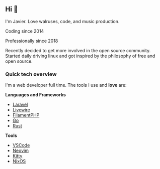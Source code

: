 ## Hi 👋

I'm Javier. Love walruses, code, and music production.

Coding since 2014

Professionally since 2018

Recently decided to get more involved in the open source community. Started daily driving linux and got inspired by the philosophy of free and open source.

### Quick tech overview

I'm a web developer full time. The tools I use and **love** are:

**Languages and Frameworks**
- [Laravel](https://laravel.com/)
- [Livewire](https://livewire.laravel.com)
- [FilamentPHP](https://filamentphp.com/)
- [Go](https://go.dev)
- [Rust](https://rust-lang.org)

**Tools**
- [VSCode](https://code.visualstudio.com/)
- [Neovim](https://neovim.io/)
- [Kitty](https://sw.kovidgoyal.net/kitty/)
- [NixOS](https://nixos.org/)
